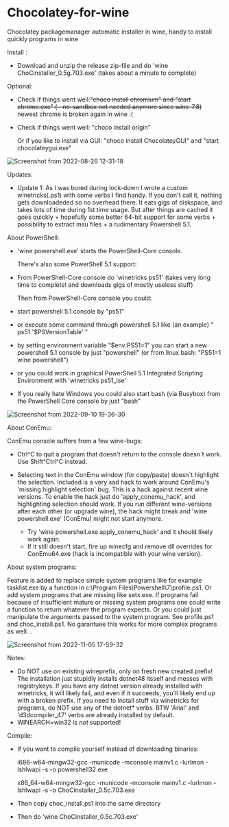 # Chocolatey-for-wine
Chocolatey packagemanager automatic installer in wine, handy to install quickly programs in wine

Install :
- Download and unzip the release zip-file and do 'wine ChoCinstaller_0.5g.703.exe' (takes about a minute to complete)

Optional:
- Check if things went well:~~"choco install chromium" and  "start chrome.exe"  (--no-sandbox not needed anymore since wine-7.8)~~ newest chrome is broken again in wine :(
- Check if things went well: "choco install origin"
  
  Or if you like to install via GUI: "choco install ChocolateyGUI" and "start chocolateygui.exe"
  
  
![Screenshot from 2022-08-26 12-31-18](https://user-images.githubusercontent.com/26839562/186885380-d5a617c4-9cf4-4831-a475-2bd85a3b5784.png)

Updates:

- Update 1: As I was bored during lock-down I wrote a custom winetricks(.ps1) with some verbs I find handy. If you don't call it, nothing gets downloadeded so no overhead there. It eats gigs of diskspace, and takes lots of time during 1st time usage. But after things are cached it goes quickly + hopefully some better 64-bit support for some verbs + possibility to extract msu files + a rudimentary Powershell 5.1.  
  
About PowerShell:

- 'wine powershell.exe' starts the PowerShell-Core console.

  There's also some PowerShell 5.1 support:

- From PowerShell-Core console do 'winetricks ps51' (takes very long time to complete! and downloads gigs of mostly   useless stuff)

  Then from PowerShell-Core console you could:

- start powershell 5.1 console by "ps51"
- or execute some command through powershell 5.1 like (an example)  " ps51 '$PSVersionTable' "
- by setting environment variable "$env:PS51=1" you can start a new powershell 5.1 console by just "powershell" 
  (or from linux bash: "PS51=1 wine powershell")
- or you could work in graphical PowerShell 5.1 Integrated Scripting Environment with 'winetricks ps51_ise' 
- If you really hate Windows you could also start bash (via Busybox) from the PowerShell Core console by just "bash"

![Screenshot from 2022-09-10 19-36-30](https://user-images.githubusercontent.com/26839562/189495238-2b4893ba-09d1-4e60-bb4c-f326d4939482.png)


About ConEmu:

ConEmu console suffers from a few wine-bugs:
  - Ctrl^C to quit a program that doesn't return to the console doesn`t work. Use Shift^Ctrl^C instead.
  - Selecting text in the ConEmu window (for copy/paste) doesn`t highlight the selection. Included is a very sad hack to     work around ConEmu's 'missing highlight selection' bug. This is a hack against recent wine versions.
    To enable the hack just do 'apply_conemu_hack', and highlighting selection should work.
    If you run different wine-versions after each other (or upgrade wine), the hack might break and
    'wine powershell.exe' (ConEmu) might not start anymore.

    * Try 'wine powershell.exe apply_conemu_hack' and it should likely work again.
    * If it still doesn't start, fire up winecfg and remove dll overrides for ConEmu64.exe (hack is incompatible               with your wine version).

About system programs:

Feature is added to replace simple system programs like for example tasklist.exe by a function in
c:\\Program Files\Powershell\7\profile.ps1. Or add system programs that are missing like setx.exe.
If programs fail because of insufficient mature or missing system programs one could write a 
function to return whatever the program expects. Or you could just manipulate the arguments passed to the system program. See profile.ps1 and choc_install.ps1.
No garantuee this works for more complex programs as well...

![Screenshot from 2022-11-05 17-59-32](https://user-images.githubusercontent.com/26839562/200132126-d3fbec4b-081d-440c-9ef9-341572ad7787.png)

Notes:

  - Do NOT use on existing wineprefix, only on fresh new created prefix! The installation just stupidly installs dotnet48 itsself and messes with registrykeys.
    If you have any dotnet version already installed with winetricks, it will likely fail, and even if it succeeds, you'll likely end up with a broken prefix.
    If you need to install stuff via winetricks for programs, do NOT use any of the dotnet* verbs. 
    BTW 'Arial' and 'd3dcompiler_47' verbs are already installed by default.
  - WINEARCH=win32 is _not_ supported!

Compile:
  - If you want to compile yourself instead of downloading binaries:
    
    i686-w64-mingw32-gcc -municode -mconsole mainv1.c -lurlmon -lshlwapi -s -o powershell32.exe

    x86_64-w64-mingw32-gcc -municode -mconsole mainv1.c -lurlmon -lshlwapi -s -o ChoCinstaller_0.5c.703.exe
    
  - Then copy choc_install.ps1 into the same directory
  - Then do 'wine ChoCinstaller_0.5c.703.exe'
  
